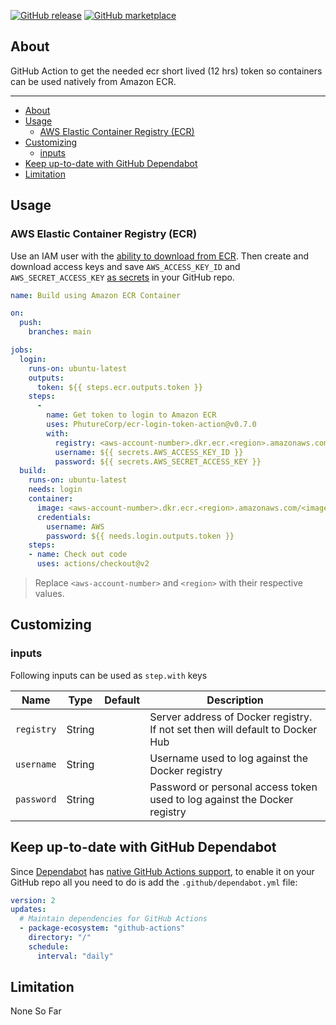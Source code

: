 [![GitHub release](https://img.shields.io/github/release/PhutureCorp/ecr-login-token-action.svg?style=flat-square)](https://github.com/PhutureCorp/ecr-login-token-action/releases/latest)
[![GitHub marketplace](https://img.shields.io/badge/marketplace-PhutureCorp--ecr--login--token--action-blue?logo=github&style=flat-square)](https://github.com/marketplace/actions/ecr-login-token)

## About

GitHub Action to get the needed ecr short lived (12 hrs) token so containers can be used natively from Amazon ECR.

___

- [About](#about)
- [Usage](#usage)
  - [AWS Elastic Container Registry (ECR)](#aws-elastic-container-registry-ecr)
- [Customizing](#customizing)
  - [inputs](#inputs)
- [Keep up-to-date with GitHub Dependabot](#keep-up-to-date-with-github-dependabot)
- [Limitation](#limitation)

## Usage

### AWS Elastic Container Registry (ECR)

Use an IAM user with the [ability to download from ECR](https://docs.aws.amazon.com/AmazonECR/latest/userguide/ecr_managed_policies.html).
Then create and download access keys and save `AWS_ACCESS_KEY_ID` and `AWS_SECRET_ACCESS_KEY` [as secrets](https://docs.github.com/en/actions/configuring-and-managing-workflows/creating-and-storing-encrypted-secrets#creating-encrypted-secrets-for-a-repository)
in your GitHub repo.

```yaml
name: Build using Amazon ECR Container

on:
  push:
    branches: main

jobs:
  login:
    runs-on: ubuntu-latest
    outputs:
      token: ${{ steps.ecr.outputs.token }}
    steps:
      -
        name: Get token to login to Amazon ECR
        uses: PhutureCorp/ecr-login-token-action@v0.7.0
        with:
          registry: <aws-account-number>.dkr.ecr.<region>.amazonaws.com
          username: ${{ secrets.AWS_ACCESS_KEY_ID }}
          password: ${{ secrets.AWS_SECRET_ACCESS_KEY }}
  build:
    runs-on: ubuntu-latest
    needs: login
    container:
      image: <aws-account-number>.dkr.ecr.<region>.amazonaws.com/<image>:<version>
      credentials:
        username: AWS
        password: ${{ needs.login.outputs.token }}
    steps:
    - name: Check out code
      uses: actions/checkout@v2
```


> Replace `<aws-account-number>` and `<region>` with their respective values.


## Customizing

### inputs

Following inputs can be used as `step.with` keys

| Name             | Type    | Default                     | Description                        |
|------------------|---------|-----------------------------|------------------------------------|
| `registry`       | String  |                             | Server address of Docker registry. If not set then will default to Docker Hub |
| `username`       | String  |                             | Username used to log against the Docker registry |
| `password`       | String  |                             | Password or personal access token used to log against the Docker registry |

## Keep up-to-date with GitHub Dependabot

Since [Dependabot](https://docs.github.com/en/github/administering-a-repository/keeping-your-actions-up-to-date-with-github-dependabot)
has [native GitHub Actions support](https://docs.github.com/en/github/administering-a-repository/configuration-options-for-dependency-updates#package-ecosystem),
to enable it on your GitHub repo all you need to do is add the `.github/dependabot.yml` file:

```yaml
version: 2
updates:
  # Maintain dependencies for GitHub Actions
  - package-ecosystem: "github-actions"
    directory: "/"
    schedule:
      interval: "daily"
```

## Limitation

None So Far

